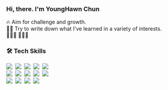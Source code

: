 ### Hi, there. I'm YoungHawn Chun

<p align="left">
  
  🔥 Aim for challenge and growth. <br>
  ✍🏻 Try to write down what I've learned in a variety of interests. <br>
  👩🏻‍💻 
  👩🏻‍🎓 

</p>

<h3 align="left">🛠 Tech Skills </h3>
<p align="left">
  <img src="https://img.shields.io/badge/C++-512BD4?style=flat-square&logo=facebook&logoColor=white"/></a>&nbsp 
  <img src="https://img.shields.io/badge/C-A8B9CC?style=flat-square&logo=C&logoColor=white"/></a>&nbsp 
  <img src="https://img.shields.io/badge/Python-3766AB?style=flat-square&logo=Python&logoColor=white"/></a>&nbsp 
  <img src="https://img.shields.io/badge/Javascript-ffb13b?style=flat-square&logo=javascript&logoColor=white"/></a>&nbsp 
  <img src="https://img.shields.io/badge/Markdown-000000?style=flat-square&logo=Markdown&logoColor=white"/></a>&nbsp 
  <br>
  <img src="https://img.shields.io/badge/VMware-607078?style=flat-square&logo=VMware&logoColor=white"/></a>&nbsp 
  <img src="https://img.shields.io/badge/Kubernetes-326CE5?style=flat-square&logo=Kubernetes&logoColor=white"/></a>&nbsp 
  <img src="https://img.shields.io/badge/Docker-326CE5?style=flat-square&logo=Docker&logoColor=white"/></a>&nbsp 
  <img src="https://img.shields.io/badge/aws-333664?style=flat-square&logo=amazon-aws&logoColor=white"/></a>&nbsp 
  <img src="https://img.shields.io/badge/Mysql-E6B91E?style=flat-square&logo=MySql&logoColor=white"/></a>&nbsp
  <br>
  <img src="https://img.shields.io/badge/Git-181717?style=flat-square&logo=Git&logoColor=white"/></a>&nbsp 
  <img src="https://img.shields.io/badge/Notion-000000?style=flat-square&logo=Notion&logoColor=white"/></a>&nbsp 
  <img src="https://img.shields.io/badge/Confluence-172B4D?style=flat-square&logo=Confluence&logoColor=white"/></a>&nbsp 
  <img src="https://img.shields.io/badge/Figma-F24E1E?style=flat-square&logo=Figma&logoColor=white"/></a>&nbsp
</p>
